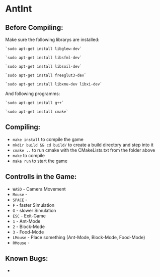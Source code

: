 AntInt
=======

Before Compiling:
-------

Make sure the following librarys are installed:

	`sudo apt-get install libglew-dev`

	`sudo apt-get install libsfml-dev` 

	`sudo apt-get install libsoil-dev`

	`sudo apt-get install freeglut3-dev`
	
	`sudo apt-get install libxmu-dev libxi-dev`

And following programms:

	`sudo apt-get install g++`

	`sudo apt-get install cmake`

Compiling:
-------

- `make install` to compile the game
- `mkdir build && cd build/` to create a build directory and step into it
- `cmake ..` to run cmake with the CMakeLists.txt from the folder above
- `make` to compile
- `make run` to start the game


Controlls in the Game:
-------
- `WASD`   -  Camera Movement
- `Mouse`  -	
- `SPACE` -	
- `F`  -  faster Simulation
- `G`  -  slower Simulation
- `ESC`  -  Exit-Game
- `1`  -  Ant-Mode
- `2`  -  Block-Mode
- `3`  -  Food-Mode
- `LMouse`  -  Place something (Ant-Mode, Block-Mode, Food-Mode)
- `RMouse`  -	



Known Bugs:
-------

- 
